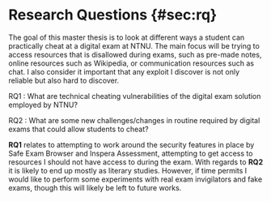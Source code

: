 # Research Questions {#sec:rq}
The goal of this master thesis is to look at different ways a student can
practically cheat at a digital exam at NTNU. The main focus will be trying to
access resources that is disallowed during exams, such as pre-made notes, online
resources such as Wikipedia, or communication resources such as chat. I also
consider it important that any exploit I discover is not only reliable but also
hard to discover.

RQ1
: What are technical cheating vulnerabilities of the digital exam solution
  employed by NTNU?

RQ2
: What are some new challenges/changes in routine required by digital exams
  that could allow students to cheat?

**RQ1** relates to attempting to work around the security features in place by
Safe Exam Browser and Inspera Assessment, attempting to get access to resources
I should not have access to during the exam. With regards to **RQ2** it is
likely to end up mostly as literary studies. However, if time permits I would
like to perform some experiments with real exam invigilators and fake exams,
though this will likely be left to future works.
